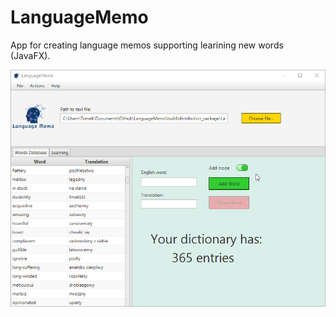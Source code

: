 # LanguageMemo
App for creating language memos supporting learining new words (JavaFX).

![app quick capture](src/main/resources/app_quick_capture.gif)
